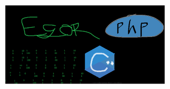 # [![egor kharatyan header](Untitled.png)](http://egor.co.za)
<!--
**PurryFury/PurryFury** is a ✨ _special_ ✨ repository because its `README.md` (this file) appears on your GitHub profile.


<img src="hackerman.gif" width="30px">
<img src="tenor.gif" width="30px">

### Hi there 👋

Here are some ideas to get you started:

- 🔭 I’m currently working on ...
- 🌱 I’m currently learning ...
- 👯 I’m looking to collaborate on ...
- 🤔 I’m looking for help with ...
- 💬 Ask me about ...
- 📫 How to reach me: ...
- 😄 Pronouns: ...
- ⚡ Fun fact: ...
-->
